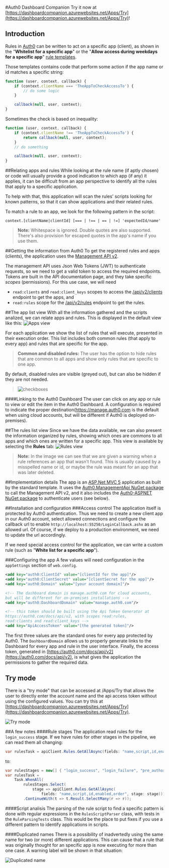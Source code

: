 ﻿#Auth0 Dashboard Companion
Try it now at [https://dashboardcompanion.azurewebsites.net/Apps/Try](https://dashboardcompanion.azurewebsites.net/Apps/Try)!

## Introduction

Rules in [Auth0](https://auth0.com/) can be written to act on a specific app (client), as shown in the "**Whitelist for a specific app**" or the "**Allow access during weekdays for a specific app**" [rule templates](https://manage.auth0.com/#/rules/new).

Those templates contains code that perform some action if the app name or id matches a specific string:
```javascript
function (user, context, callback) {
    if (context.clientName === 'TheAppToCheckAccessTo') {
        // do some logic
    }

    callback(null, user, context);
}
```

Sometimes the check is based on inequality:

```javascript
function (user, context, callback) {
    if (context.clientName !== 'TheAppToCheckAccessTo') {
        return callback(null, user, context);
    }
    // do something

    callback(null, user, context);
}
```

##Relating apps and rules
While looking at the rule name (if aptly chosen) or code will usually provide a good indication to which app (if any) it applies, it can be difficult from an app perspective to identify all the rules that apply to a specific application.

To help with that, this application will scan the rules' scripts looking for known patterns, so that it can show applications and their related rules.

To match a rule to an app, we look for the following pattern in the script:
```
context.[clientName|clientId] [=== | !== | == | !=] 'expectedId/name'
```
> **Note:** Whitespace is ignored. Double quotes are also supported. There's also provision for escaped quotes in the app's name if you use them.

##Getting the information from Auth0
To get the registered rules and apps (clients), the application uses the [Management API v2](https://auth0.com/docs/api/v2).

The management API uses Json Web Tokens (JWT) to authenticate requests, so we need to get a valid token to access the required endpoints. Tokens are built in the API documentation page, and they take specific *scopes* (permissions). For this use case, we will need

 * `read:clients` and `read:client_keys` scopes to access the [/api/v2/clients](https://auth0.com/docs/api/v2#!/Clients/get_clients) endpoint to get the apps, and
 * `read:rules` scope for the [/api/v2/rules](https://auth0.com/docs/api/v2#!/Rules/get_rules) endpoint to get the rules.

##The app list view
With all the information gathered and the scripts analized, we can relate apps and rules. This is displayed in the default view like this:
![Apps view](http://i.imgur.com/T58lLcn.png)

For each application we show the list of rules that will execute, presented in their execution order. This list includes both common rules (that apply to every app) and rules that are specific for the app.

> **Common and disabled rules:** The user has the option to hide rules that are common to all apps and show only rules that are specific to one app.
>
By default, disabled rules are visible (greyed out), but can also be hidden if they are not needed.

>![checkboxes](http://i.imgur.com/wX9RqWQ.png)

####Linking to the Auth0 Dashboard
The user can click on any app or rule to view or edit the item in the Auth0 Dashboard. A configuration is required to indicate the proper destination(https://manage.auth0.com is the default when using cloud accounts, but will be different if Auth0 is deployed on-premises).


##The rules list view
Since we have the data available, we can also present the information organized by rules, showing which ones are commons to all apps and which ones are written for a specific app. This view is available by selecting the **Rules** tab:
![Rules view](http://i.imgur.com/vYjyKGM.png)

> **Note:** In the image we can see that we are given a warning when a rule references an app that wasn't found. This is usually caused by a misspelled name or id, or maybe the rule was meant for an app that was later deleted.

##Implementation details
The app is an [ASP.Net MVC 5](http://www.asp.net/mvc/mvc5) application as built by the standard template. It uses the [Auth0.ManagementApi NuGet package](https://www.nuget.org/packages/Auth0.ManagementApi) to call the Management API v2, and it also includes the [Auth0-ASPNET NuGet package](https://www.nuget.org/packages/Auth0-ASPNET/) to authenticate users (see below).

##Installation and configuration
###Access control
The application itself is protected by Auth0 authentication. Thus we need to create a new client app in our Auth0 account, select allowed connections and configure the callback url to enable `http://localhost:55250/LoginCallback.ashx` as an allowed url. Of course, if we deploy to a production environment, we need to update the url accordingly.

If we need special access control for the application, we can write a custom rule (such as "**White list for a specific app**").

###Configuring the app
A few values will need configuration in the `appSettings` section of `web.config`.

```xml
<add key="auth0:ClientId" value="[clientId for the app]"/>
<add key="auth0:ClientSecret" value="[clientSecret for the app]"/>
<add key="auth0:Domain" value="[your account domain]"/>

<!-- The dashboard domain is manage.auth0.com for cloud accounts,
but will be different for on-premises installations -->
<add key="auth0:DashboardDomain" value="manage.auth0.com"/>

<!-- this token should be built using the Api Token Generator at
https://auth0.com/docs/api/v2, with scopes read:rules,
read:clients and read:client_keys -->
<add key="ApiAccessToken" value="[the generated token]"/>
```

The first three values are the standard ones for every app protected by Auth0. The `DashboardDomain` allows us to properly generate links to the Dashboard for every app and rule in the user interface. Finally, the access token, generated in [https://auth0.com/docs/api/v2](https://auth0.com/docs/api/v2), is what gives the application the permissions to gather the required data.

## Try mode

There is a "try mode" that can be accessed at /Apps/Try that allows the user to directly
enter the account name and the api access token without using the configured values. 
You can try this at [https://dashboardcompanion.azurewebsites.net/Apps/Try](https://dashboardcompanion.azurewebsites.net/Apps/Try).

![Try mode](http://i.imgur.com/e0EuP9W.png)

##A few notes
####Rule stages
The application read rules for the `login_success` stage. If we have rules for other stages in the pipeline, we can read them all changing:

```c#
var rulesTask = apiClient.Rules.GetAllAsync(fields: "name,script,id,enabled,order");
```

to:
```c#
var rulesStages = new[] { "login_success", "login_failure", "pre_authorize", "user_registration", "user_blocked" };
var rulesTask =
    Task.WhenAll(
        rulesStages.Select(
            stage => apiClient.Rules.GetAllAsync(
                fields: "name,script,id,enabled,order", stage: stage)))
        .ContinueWith(t => t.Result.SelectMany(r => r));
```

####Script analisis
The parsing of the rule script to find a specific pattern is done with regular expressions in the `RulesScriptParser` class, with tests in the `RuleParsingTests` class.
This would be the place to put fixes if you use a different pattern to identify applications in scripts.

####Duplicated names
There is a possibility of inadvertedly using the same name for two (or more) different applications. This can cause that a rule that was originally thought for an specific app is now executing for more than one case.
A warning label will be shown in that situation:

![Duplicated name](http://i.imgur.com/d5geYLV.png)
